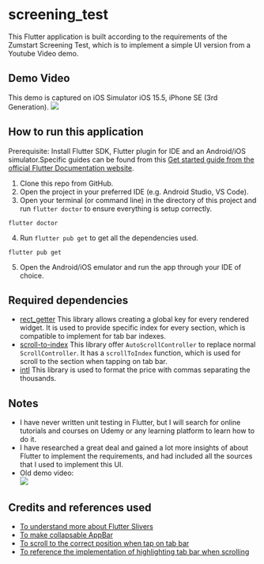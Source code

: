 # screening_test

This Flutter application is built according to the requirements of the Zumstart Screening Test, which is to implement a simple UI version from a Youtube Video demo.

## Demo Video
This demo is captured on iOS Simulator iOS 15.5, iPhone SE (3rd Generation).
![](/demo.gif)



## How to run this application

Prerequisite: Install Flutter SDK, Flutter plugin for IDE and an Android/iOS simulator.Specific guides can be found from this [Get started guide from the official Flutter Documentation website](https://docs.flutter.dev/get-started/install).

1. Clone this repo from GitHub.
2. Open the project in your preferred IDE (e.g. Android Studio, VS Code).
3. Open your terminal (or command line) in the directory of this project and run `flutter doctor` to ensure everything is setup correctly.
```
flutter doctor
```
4. Run `flutter pub get` to get all the dependencies used.
```
flutter pub get
```
5. Open the Android/iOS emulator and run the app through your IDE of choice.

## Required dependencies
- [rect_getter](https://pub.dev/packages/rect_getter) This library allows creating a global key for every rendered widget. It is used to provide specific index for every section, which is compatible to implement for tab bar indexes.
- [scroll-to-index](https://pub.dev/packages/scroll_to_index) This library offer `AutoScrollController` to replace normal `ScrollController`. It has a `scrollToIndex` function, which is used for scroll to the section when tapping on tab bar.
- [intl](https://pub.dev/packages/intl) This library is used to format the price with commas separating the thousands.

## Notes
- I have never written unit testing in Flutter, but I will search for online tutorials and courses on Udemy or any learning platform to learn how to do it.
- I have researched a great deal and gained a lot more insights of about Flutter to implement the requirements, and had included all the sources that I used to implement this UI.
- Old demo video:  
![](https://github.com/danh1215/FlutterScreeningTest/blob/try_implement_customscrollview/readme_gif/demo.gif)

## Credits and references used

- [To understand more about Flutter Slivers](https://www.raywenderlich.com/19539821-slivers-in-flutter-getting-started)
- [To make collapsable AppBar](https://youtu.be/s_3ak-4u43E)
- [To scroll to the correct position when tap on tab bar](https://stackoverflow.com/a/61709995)
- [To reference the implementation of highlighting tab bar when scrolling](https://pub.dev/packages/vertical_scrollable_tabview)

